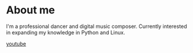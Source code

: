 # About me

I'm a professional dancer and digital music composer.
Currently interested in expanding my knowledge in Python and Linux.

[youtube](https://www.youtube.com/channel/UCMz3D5AYT0-mLT28mlIaBOA)
